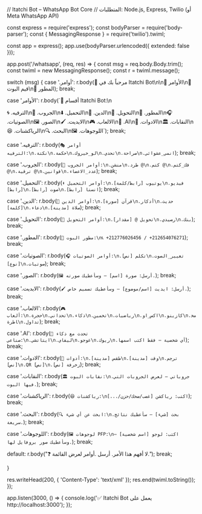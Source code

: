 // Itatchi Bot – WhatsApp Bot Core // المتطلبات: Node.js, Express, Twilio (أو Meta WhatsApp API)

const express = require('express'); const bodyParser = require('body-parser'); const { MessagingResponse } = require('twilio').twiml;

const app = express(); app.use(bodyParser.urlencoded({ extended: false }));

app.post('/whatsapp', (req, res) => { const msg = req.body.Body.trim(); const twiml = new MessagingResponse(); const r = twiml.message();

switch (msg) { case '.أوامر': r.body(👋 مرحباً بك في Itatchi Bot\n\n🔹 الأوامر\n🔹 قيم البوت\n🔹 المطور); break;

case 'الأوامر':
  r.body(`📂 أقسام Itatchi Bot:\n

🌀 .الترفيه\n👥 .الجروب\n⬇️ .التحميل\n🕌 .الدين\n🏦 .التحويل\n👑 .المطور\n🎧 .الصوتيات\n🖼️ .الصور\n🖌️ .الايديت\n🎮 .الالعاب\n🤖 .AI\n🧰 .الادوات\n🏛️ .النقابات\n😆 .الرياكشنات\n🔍 .البحث\n🖼️ .اللوجوهات`); break;

case '.الترفيه':
  r.body(`🎭 أوامر الترفيه:\n.نكتة\n.حكمة\n.لو_خيروك\n.تحدي\n.صراحة\n.انمي_عشوائي`);
  break;

case '.الجروب':
  r.body(`👥 أوامر الجروب:\n.منشن\n.طرد @\n.كتم @\n.فك_كتم @\n.ترقية @\n.قوانين\n.عدد_الاعضاء`);
  break;

case '.التحميل':
  r.body(`⬇️ أوامر التحميل:\n.يوتيوب [رابط/كلمة]\n.فيديو [رابط]\n.صوت [رابط]\n.انستا [رابط]`);
  break;

case '.الدين':
  r.body(`🕌 أوامر الدين:\n.قرآن [سورة]\n.أذكار\n.حديث [كلمة]\n.دعاء\n.صلاة [مدينة]`);
  break;

case '.التحويل':
  r.body(`🏦 أوامر التحويل:\n.تحويل @ [مقدار]\n.رصيدي\n.بنك`);
  break;

case '.المطور':
  r.body(`👑 مطور البوت:\n📞 +212776026456 / +212654076271`);
  break;

case '.الصوتيات':
  r.body(`🎧 أوامر الصوتيات:\n.تكلم [نص]\n.تغيير_الصوت [نوع]\n.صوتيات`);
  break;

case '.الصور':
  r.body(`🖼️ أرسل: صورة [اسم] – وسأعطيك صورته.`);
  break;

case '.الايديت':
  r.body(`🖌️ أرسل: ايديت [اسم/موضوع] – وسأعطيك تصميم خاص.`);
  break;

case '.الالعاب':
  r.body(`🎮 ألعاب:\n.حجرة\n.تحداني\n.ذكاء\n.تخمين\n.رياضيات\n.اكس_او\n.كازينو\n.مخاطرة\n.تداول`);
  break;

case '.AI':
  r.body(`🤖 تحدث مع ذكاء صناعي:\n.ايتاتشي\n.ليفاي\n.غوجو\n.ريوك\n.أي شخصية – فقط اكتب اسمها`);
  break;

case '.الادوات':
  r.body(`🧰 أدوات:\n.طقس [مدينة]\n.وقت [مدينة]\n.ترجم [نص]\n.QR [نص]\n.زخرفة [نص]`);
  break;

case '.النقابات':
  r.body(`🏛️ نقابات البوت:\n.جروباتي – لعرض الجروبات التي فيها البوت.`);
  break;

case '.الرياكشنات':
  r.body(`😆 رياكشنات:\nاكتب: رياكشن [غضب/ضحك/حزن/...]`);
  break;

case '.البحث':
  r.body(`🔍 ابحث عن أي شيء:\n.بحث [شيء] – سأعطيك نتائج سريعة.`);
  break;

case '.اللوجوهات':
  r.body(`🖼️ لوجوهات PFP:\nاكتب: لوجو [اسم شخصية] – وسأعطيك صور بروفايل لها.`);
  break;

default:
  r.body("❓ لا أفهم هذا الأمر. أرسل .أوامر لعرض القائمة.");
  break;

}

res.writeHead(200, { 'Content-Type': 'text/xml' }); res.end(twiml.toString()); });

app.listen(3000, () => { console.log('✅ Itatchi Bot يعمل على http://localhost:3000'); });
